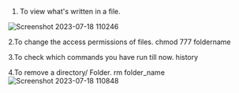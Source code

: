 1. To view what's written in a file.
   
![Screenshot 2023-07-18 110246](https://github.com/pardeshiumesh23/90DaysofDevOps/assets/138001374/a5efdec5-bae7-455a-99b7-326acf6c3f6e)

2.To change the access permissions of files.
         chmod 777 foldername

3.To check which commands you have run till now.
         history

4.To remove a directory/ Folder.
      rm folder_name
      ![Screenshot 2023-07-18 110848](https://github.com/pardeshiumesh23/90DaysofDevOps/assets/138001374/6ffab8aa-9850-4b92-be4e-496bf0cb41ad)
